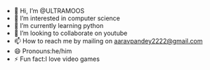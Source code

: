 - 👋 Hi, I’m @ULTRAMOOS
- 👀 I’m interested in computer science
- 🌱 I’m currently learning python
- 💞️ I’m looking to collaborate on youtube
- 📫 How to reach me by mailing on aaravpandey2222@gmail.com
- 😄 Pronouns:he/him
- ⚡ Fun fact:I love video games

<!---
ULTRAMOOS/ULTRAMOOS is a ✨ special ✨ repository because its `README.md` (this file) appears on your GitHub profile.
You can click the Preview link to take a look at your changes.
--->
